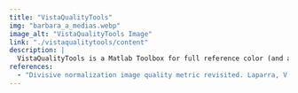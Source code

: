 ```yaml
---
title: "VistaQualityTools"
img: "barbara_a_medias.webp"
image_alt: "VistaQualityTools Image"
link: "./vistaqualitytools/content"
description: |
  VistaQualityTools is a Matlab Toolbox for full reference color (and also achromatic) image quality assessment based on divisive normalization Human Vision models in the DCT and the Wavelet domains.
references:
  - "Divisive normalization image quality metric revisited. Laparra, V., Muñoz-Marí, J., and Malo, J. Journal of the Optical Society of America A: Optics and Image Science, and Vision, 27(4):852-864, 2010."
---
```

